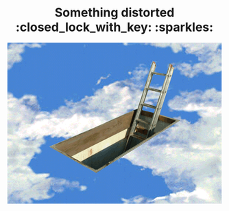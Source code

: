 <h1 align="center">Something distorted :closed_lock_with_key: :sparkles: </h1>

<p align="center"> 
   <img src="1a987d81b8faf8009b70eb530f1dd522.gif" autoplay>
</p>

  



